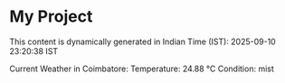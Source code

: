 # My Project

This content is dynamically generated in Indian Time (IST): 2025-09-10 23:20:38 IST


Current Weather in Coimbatore:
Temperature: 24.88 °C
Condition: mist
